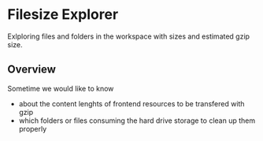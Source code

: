# Filesize Explorer
Exlploring files and folders in the workspace with sizes and estimated gzip size.

## Overview
Sometime we would like to know 
* about the content lenghts of frontend resources to be transfered with gzip
* which folders or files consuming the hard drive storage to clean up them properly

